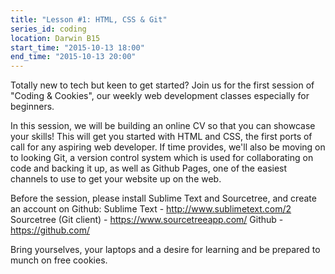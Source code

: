 ```yaml
---
title: "Lesson #1: HTML, CSS & Git"
series_id: coding
location: Darwin B15
start_time: "2015-10-13 18:00"
end_time: "2015-10-13 20:00"
---
```


Totally new to tech but keen to get started? Join us for the first session of "Coding & Cookies", our weekly web development classes especially for beginners.

In this session, we will be building an online CV so that you can showcase your skills! This will get you started with HTML and CSS, the first ports of call for any aspiring web developer. If time provides, we'll also be moving on to looking Git, a version control system which is used for collaborating on code and backing it up, as well as Github Pages, one of the easiest channels to use to get your website up on the web.

Before the session, please install Sublime Text and Sourcetree, and create an account on Github:
Sublime Text - <http://www.sublimetext.com/2>
Sourcetree (Git client) - <https://www.sourcetreeapp.com/>
Github - <https://github.com/>

Bring yourselves, your laptops and a desire for learning and be prepared to munch on free cookies.
